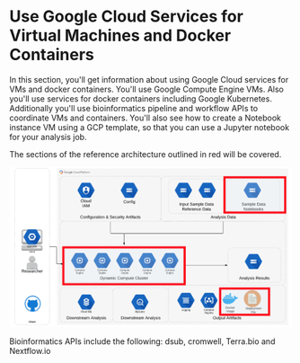 # Use Google Cloud Services for Virtual Machines and Docker Containers

In this section, you'll get information about using Google Cloud services for VMs and docker containers.  You'll use Google Compute Engine VMs.  Also you'll use services for docker containers including Google Kubernetes.  Additionally you'll use bioinformatics pipeline and workflow APIs to coordinate VMs and containers.  You'll also see how to create a Notebook instance VM using a GCP template, so that you can use a Jupyter notebook for your analysis job.

The sections of the reference architecture outlined in red will be covered.

[![gcp-iam](/images/compute.png)]()

Bioinformatics APIs include the following: dsub, cromwell, Terra.bio and Nextflow.io